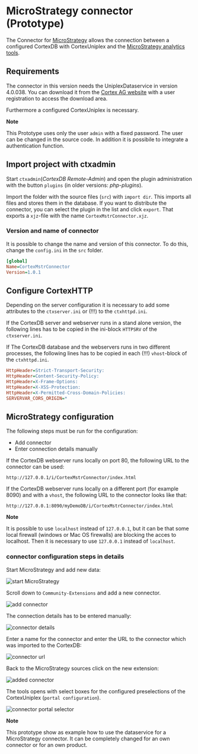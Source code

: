 MicroStrategy connector (Prototype)
===================================

The Connector for [MicroStrategy](https://www.microstrategy.com/) allows the connection between a configured CortexDB with CortexUniplex and the [MicroStrategy analytics tools](https://www.microstrategy.com/).

Requirements
------------

The connector in this version needs the UniplexDataservice in version 4.0.038. You can download it from the [Cortex AG website](https://www.cortex-ag.com) with a user registration to access the download area.

Furthermore a configured CortexUniplex is necessary. 

**Note**

This Prototype uses only the user `admin` with a fixed password. The user can be changed in the source code. In addition it is possibile to integrate a authentication function.

Import project with ctxadmin
----------------------------

Start `ctxadmin`(*CortexDB Remote-Admin*) and open the plugin administration with the button `plugins` (in older versions: *php-plugins*).

Import the folder with the source files (`src`) with `import dir`. This imports all files and stores them in the database. If you want to distribute the connector, you can select the plugin in the list and click `export`. That exports a `xjz`-file with the name `CortexMstrConnector.xjz`.

### Version and name of connector

It is possible to change the name and version of this connector. To do this, change the `config.ini` in the `src` folder.

```ini
[global]
Name=CortexMstrConnector
Version=1.0.1
```

Configure CortexHTTP
--------------------

Depending on the server configuration it is necessary to add some attributes to the `ctxserver.ini` or (!!!) to the `ctxhttpd.ini`.

If the CortexDB server and webserver runs in a stand alone version, the following lines has to be copied in the ini-block `HTTPSRV` of the `ctxserver.ini`.

If The CortexDB database and the webservers runs in two different processes, the following lines has to be copied in each (!!!) `vhost`-block of the `ctxhttpd.ini`.

```ini
HttpHeader=Strict-Transport-Security:
HttpHeader=Content-Security-Policy:
HttpHeader=X-Frame-Options:
HttpHeader=X-XSS-Protection:
HttpHeader=X-Permitted-Cross-Domain-Policies:
SERVERVAR_CORS_ORIGIN=*
```

MicroStrategy configuration
---------------------------

The following steps must be run for the configuration:

- Add connector
- Enter connection details manually

If the CortexDB webserver runs locally on port 80, the following URL to the connector can be used:

```text
http://127.0.0.1/i/CortexMstrConnector/index.html
```

If the CortexDB webserver runs locally on a different port (for example 8090) and with a `vhost`, the following URL to the connector looks like that:

```text
http://127.0.0.1:8090/myDemoDB/i/CortexMstrConnector/index.html
```

**Note**

It is possible to use `localhost` instead of `127.0.0.1`, but it can be that some local firewall (windows or Mac OS firewalls) are blocking the acces to localhost. Then it is necessary to use `127.0.0.1` instead of `localhost`.


### connector configuration steps in details

Start MicroStrategy and add new data:

![start MicroStrategy](./readme-images/1-Start_MiStr.png)

Scroll down to `Community-Extensions` and add a new connector.

![add connector](./readme-images/2-AddConnector.png)

The connection details has to be entered manually:

![connector details](./readme-images/3-ConnectDetails.png)

Enter a name for the connector and enter the URL to the connector which was imported to the CortexDB:

![connector url](./readme-images/4-ConnectorURL.png)

Back to the MicroStrategy sources click on the new extension:

![added connector](./readme-images/5-AddedConnector.png)

The tools opens with select boxes for the configured preselections of the CortexUniplex (`portal configuration`).

![connector portal selector](./readme-images/6-ConnectorPortalSelect.png)


**Note**

This prototype show as example how to use the dataservice for a MicroStrategy connector. It can be completely changed for an own connector or for an own product.

